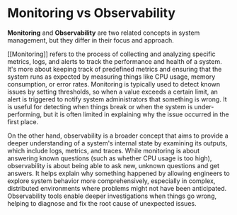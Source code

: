 # Monitoring vs Observability

**Monitoring** and **Observability** are two related concepts in system management, but they differ in their focus and approach. 

[[Monitoring]] refers to the process of collecting and analyzing specific metrics, logs, and alerts to track the performance and health of a system. It's more about keeping track of predefined metrics and ensuring that the system runs as expected by measuring things like CPU usage, memory consumption, or error rates. Monitoring is typically used to detect known issues by setting thresholds, so when a value exceeds a certain limit, an alert is triggered to notify system administrators that something is wrong. It is useful for detecting when things break or when the system is under-performing, but it is often limited in explaining why the issue occurred in the first place.

On the other hand, observability is a broader concept that aims to provide a deeper understanding of a system's internal state by examining its outputs, which include logs, metrics, and traces. While monitoring is about answering known questions (such as whether CPU usage is too high), observability is about being able to ask new, unknown questions and get answers. It helps explain why something happened by allowing engineers to explore system behavior more comprehensively, especially in complex, distributed environments where problems might not have been anticipated. Observability tools enable deeper investigations when things go wrong, helping to diagnose and fix the root cause of unexpected issues.